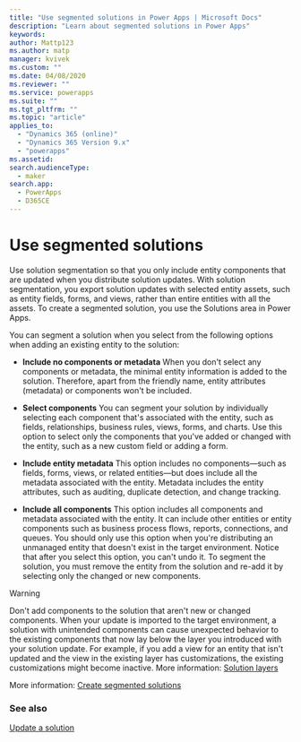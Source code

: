 ```yaml
---
title: "Use segmented solutions in Power Apps | Microsoft Docs"
description: "Learn about segmented solutions in Power Apps"
keywords: 
author: Mattp123
ms.author: matp
manager: kvivek
ms.custom: ""
ms.date: 04/08/2020
ms.reviewer: ""
ms.service: powerapps
ms.suite: ""
ms.tgt_pltfrm: ""
ms.topic: "article"
applies_to: 
  - "Dynamics 365 (online)"
  - "Dynamics 365 Version 9.x"
  - "powerapps"
ms.assetid: 
search.audienceType: 
  - maker
search.app: 
  - PowerApps
  - D365CE
---
```


# Use segmented solutions
Use solution segmentation so that you only include entity components that are
updated when you distribute solution updates. With solution segmentation, you
export solution updates with selected entity assets, such as entity fields,
forms, and views, rather than entire entities with all the assets. To create a
segmented solution, you use the Solutions area in Power Apps.

You can segment a solution when you select from the following options when
adding an existing entity to the solution:

-   **Include no components or metadata**  When you don't select any components or
    metadata, the minimal entity information is added to the solution.
    Therefore, apart from the friendly name, entity attributes (metadata) or
    components won't be included.

-   **Select components**  You can segment your solution by individually selecting
    each component that's associated with the entity, such as fields,
    relationships, business rules, views, forms, and charts. Use this option to
    select only the components that you've added or changed with the entity,
    such as a new custom field or adding a form.

-   **Include entity metadata**  This option includes no components&mdash;such as fields,
    forms, views, or related entities&mdash;but does include all the metadata
    associated with the entity. Metadata includes the entity attributes, such as
    auditing, duplicate detection, and change tracking.

-   **Include all components**  This option includes all components and metadata
    associated with the entity. It can include other entities or entity
    components such as business process flows, reports, connections, and queues.
    You should only use this option when you're distributing an unmanaged
    entity that doesn't exist in the target environment. Notice that after you
    select this option, you can't undo it. To segment the solution, you must
    remove the entity from the solution and re-add it by selecting only the
    changed or new components.

> [!WARNING]
>   Don't add components to the solution that aren't new or changed components.
>   When your update is imported to the target environment, a solution with
>   unintended components can cause unexpected behavior to the existing
>   components that now lay below the layer you introduced with your solution
>   update. For example, if you add a view for an entity that isn't updated and
>   the view in the existing layer has customizations, the existing
>   customizations might become inactive. More information: [Solution layers](solution-layers-alm.md)

More information: [Create segmented solutions](../maker/common-data-service/use-segmented-solutions-patches-simplify-updates.md)

### See also
[Update a solution](update-solutions-alm.md)
